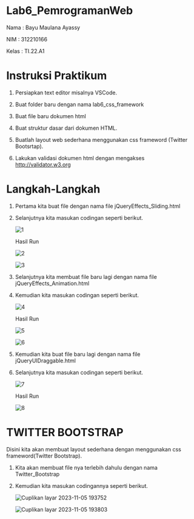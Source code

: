 # Lab6_PemrogramanWeb

Nama : Bayu Maulana Ayassy

NIM : 312210166

Kelas : TI.22.A1

# Instruksi Praktikum

1. Persiapkan text editor misalnya VSCode.
   
2. Buat folder baru dengan nama lab6_css_framework
   
3. Buat file baru dokumen html
   
4. Buat struktur dasar dari dokumen HTML.
   
5. Buatlah layout web sederhana menggunakan css frameword (Twitter Bootsrtap).
    
6. Lakukan validasi dokumen html dengan mengakses http://validator.w3.org

# Langkah-Langkah

1. Pertama kita buat file dengan nama file jQueryEffects_Sliding.html

2. Selanjutnya kita masukan codingan seperti berikut.

   ![1](https://github.com/Bayuayassy/Lab6_PemrogramanWeb/assets/115678251/b7f5a8d5-8e75-4df5-a07e-d499703d3a5e)

   Hasil Run

   ![2](https://github.com/Bayuayassy/Lab6_PemrogramanWeb/assets/115678251/7e7ab509-e342-426e-8b1d-bbfd17dd541a)

   ![3](https://github.com/Bayuayassy/Lab6_PemrogramanWeb/assets/115678251/bce1e98a-9388-4aab-b8d6-1db07888b4ae)

3.  Selanjutnya kita membuat file baru lagi dengan nama file jQueryEffects_Animation.html

4.  Kemudian kita masukan codingan seperti berikut.

    ![4](https://github.com/Bayuayassy/Lab6_PemrogramanWeb/assets/115678251/0ad3da77-91e3-4a00-8020-928efa95ce49)

    Hasil Run

    ![5](https://github.com/Bayuayassy/Lab6_PemrogramanWeb/assets/115678251/1e26c101-e525-45c7-a778-2b06f57e8f27)

    ![6](https://github.com/Bayuayassy/Lab6_PemrogramanWeb/assets/115678251/b833d9f5-1527-4ae5-a9d3-130e6ca69458)

5.  Kemudian kita buat file baru lagi dengan nama file jQueryUIDraggable.html

6.  Selanjutnya kita masukan codingan seperti berikut.

     ![7](https://github.com/Bayuayassy/Lab6_PemrogramanWeb/assets/115678251/ebf97d51-d591-4127-83dd-55721b6b092e)

    Hasil Run

    ![8](https://github.com/Bayuayassy/Lab6_PemrogramanWeb/assets/115678251/8a306062-3d63-4e03-9ee8-c30879c7adac)

# TWITTER BOOTSTRAP

Disini kita akan membuat layout sederhana dengan menggunakan css frameword(Twitter Bootstrap).

1. Kita akan membuat file nya terlebih dahulu dengan nama Twitter_Bootstrap

2. Kemudian kita masukan codingannya seperti berikut.

   ![Cuplikan layar 2023-11-05 193752](https://github.com/Bayuayassy/Lab6_PemrogramanWeb/assets/115678251/a8f87878-a4a1-4b6d-9d19-2878e91411d9)

   ![Cuplikan layar 2023-11-05 193803](https://github.com/Bayuayassy/Lab6_PemrogramanWeb/assets/115678251/91ad5cd6-d935-4f5a-8890-3c3cd8085829)

   











